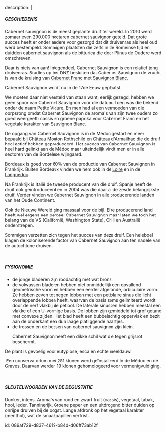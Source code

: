 description: |
  <h5>GESCHIEDENIS</h5><p>
  Cabernet sauvignon is de meest geplante druif ter wereld. In 2010 werd zomaar even 290.000 hectaren cabernet sauvignon geteld. Dat grote succes heeft er onder andere voor gezorgd dat dit druivenras als heel oud werd bestempeld. Sommigen plaatsten die zelfs in de Romeinse tijd en duidden cabernet sauvignon als de bitturica die door Plinus de Oudere werd omschreven.&nbsp;</p><p>Daar is niets van aan! Integendeel, Cabernet Sauvignon is een relatief jong druivenras. Studies op het DNZ besluiten dat Cabernet Sauvignon de vrucht is van de kruising van <a href="/nl/grape/cabernet-franc">Cabernet Franc</a> met <a href="/n/grape/sauvignon-blanc">Sauvignon Blanc</a>.&nbsp;</p><p>Cabernet Sauvignon wordt nu in de 17de Eeuw geplaatst.
  
  We moeten daar niet versteld van staan want, eerlijk gezegd, hebben we geen spoor van Cabernet Sauvignon voor die datum. Toen was die bekend onder de naam Petite Vidure. En men had al een vermoeden van die oorpsrong omdat Cabernet Sauvignon de aroma's van zijn twee ouders zo goed weergeeft: cassis en groene paprika voor Cabernet Franc en het vegetale karakter van Sauvignon Blanc.&nbsp;</p><p>De opgang van Cabernet Sauvignon is in de Médoc gestart en meer bepaald bij Château Mouton Rothschild en Château d'Armailhac die de druif heel actief hebben geproduceerd. Het succes van Cabernet Sauvignon is heel hard gelinkt aan de Médoc maar uiteindelijk vindt men er in alle sectoren van de Bordelese wijngaard.&nbsp;</p><p>Bordeaux is goed voor 60% van de productie van Cabernet Sauvignon in Frankrijk. Buiten Bordeaux vinden we hem ook in de <a href="/nl/region/loire">Loire</a> en in de <a href="/nl/region/languedoc">Languedoc</a>.&nbsp;</p><p>Na Frankrijk is Italië de tweede producent van die druif. Spanje heeft de druif ook geïntroduceerd en in 2004 was die daar al de zesde belangrijkste druif. Verder vinden we Cabernet Sauvignon in alle producerende landen van het Oude Continent.
  &nbsp;</p><p>Ook de Nieuwe Wereld ging massaal voor de bijl. Elke producerend land heeft wel ergens een perceel Cabernet Sauvignon maar laten we toch het belang van de VS (Californië, Washington State), Chili en Australië onderstrepen.&nbsp;</p><p>Sommigen verzetten zich tegen het succes van deze druif. Een heleboel klagen de koloniserende factor van Cabernet Sauvignon aan ten nadele van de autochtone druiven.</p><p><br></p><h5>FYSIONOMIE</h5><ul><li>de jonge bladeren zijn roodachtig met wat brons.&nbsp;<br></li><li>de volwassen bladeren hebben niet onmiddellijk een opvallend geometrische vorm en hebben een eerder afgeronde, orbiculaire vorm. Ze hebben zeven tot negen lobben met een petiolaire sinus die licht overlappende lobben heeft, waarvan de basis soms gelimiteerd wordt door de nerf vlakbij de petiool. De laterale sinussen hebben meestal een vlakke of een U-vormige basis. De lobben zijn gemiddeld tot grof getand met convexe zijden. Het blad heeft een bubbelachtig oppervlak en bezit aan de onderkant een dun laage platliggende haartjes.&nbsp;<br></li><li>de trossen en de bessen van cabernet sauvignon zijn klein.
  
  Cabernet Sauvignon heeft een dikke schil wat die tegen grijsrot beschermt.&nbsp;<br></li></ul><p>De plant is gevoelig voor eutypiose, esca en echte meeldauw.&nbsp;</p><p>&nbsp;Een conservatorium met 251 klonen werd geïnstalleerd in de Médoc en de Graves. Daarvan werden 19 klonen gehomologeerd voor vermenigvuldiging.</p><p><br></p><h5>SLEUTELWOORDEN VAN DE DEGUSTATIE</h5><p>
  Donker, intens. Aroma's van rood en zwart fruit (cassis), vegetaal, tabak, hooi, leder. Tanninerijk. Groene peper en een uitdrogend bitter duiden op onrijpe druiven bij de oogst. Lange afdronk op het vegetaal karakter (menthol), wat de smaakpapillen verfrist.</p>
  
id: 089af729-d837-4619-b84d-d06ff73ab12f
